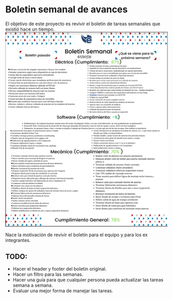 # Boletin semanal de avances

El objetivo de este proyecto es revivir el boletín de tareas semanales que existió hace un tiempo.
![boletin1](./start_boletin.PNG)
![boletin2](./end_boletin.PNG)

Nace la motivación de revivir el boletín para el equipo y para los ex integrantes.

## TODO:

* Hacer el header y footer del boletin original.
* Hacer un filtro para las semanas.
* Hacer una guía para que cualquier persona pueda actualizar las tareas semana a semana.
* Evaluar una mejor forma de manejar las tareas.
